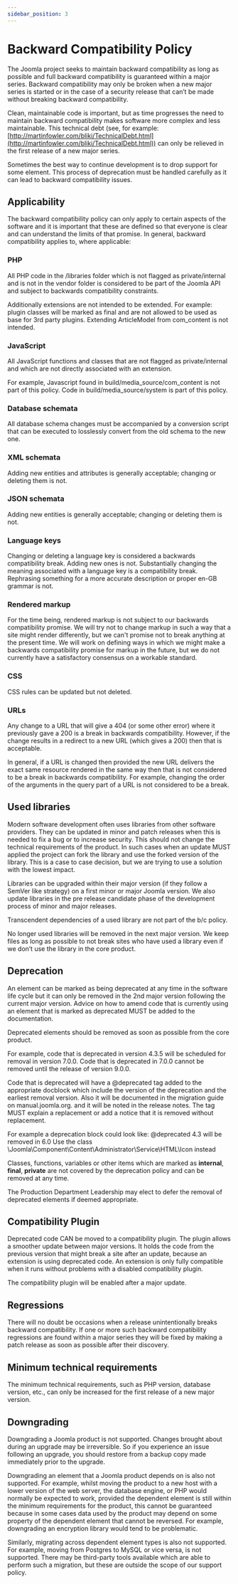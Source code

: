 ```yaml
---
sidebar_position: 3
---
```


Backward Compatibility Policy
=============================

The Joomla project seeks to maintain backward compatibility as long as possible and full backward compatibility is guaranteed within a major series. Backward compatibility may only be broken when a new major series is started or in the case of a security release that can’t be made without breaking backward compatibility.

Clean, maintainable code is important, but as time progresses the need to maintain backward compatibility makes software more complex and less maintainable. This technical debt (see, for example: [http://martinfowler.com/bliki/TechnicalDebt.html](http://martinfowler.com/bliki/TechnicalDebt.html)) can only be relieved in the first release of a new major series.

Sometimes the best way to continue development is to drop support for some element. This process of deprecation must be handled carefully as it can lead to backward compatibility issues.

## Applicability

The backward compatibility policy can only apply to certain aspects of the software and it is important that these are defined so that everyone is clear and can understand the limits of that promise. In general, backward compatibility applies to, where applicable:

### PHP

All PHP code in the /libraries folder which is not flagged as private/internal and is not in the vendor folder is considered to be part of the Joomla API and subject to backwards compatibility constraints.

Additionally extensions are not intended to be extended. For example: plugin classes will be marked as final and are not allowed to be used as base for 3rd party plugins. Extending ArticleModel from com\_content is not intended.

### JavaScript

All JavaScript functions and classes that are not flagged as private/internal and which are not directly associated with an extension.

For example, Javascript found in build/media\_source/com\_content is not part of this policy. Code in build/media\_source/system is part of this policy.

### Database schemata

All database schema changes must be accompanied by a conversion script that can be executed to losslessly convert from the old schema to the new one.

### XML schemata

Adding new entities and attributes is generally acceptable; changing or deleting them is not.

### JSON schemata

Adding new entities is generally acceptable; changing or deleting them is not.

### Language keys

Changing or deleting a language key is considered a backwards compatibility break. Adding new ones is not. Substantially changing the meaning associated with a language key is a compatibility break. Rephrasing something for a more accurate description or proper en-GB grammar is not.

### Rendered markup

For the time being, rendered markup is not subject to our backwards compatibility promise. We will try not to change markup in such a way that a site might render differently, but we can't promise not to break anything at the present time. We will work on defining ways in which we might make a backwards compatibility promise for markup in the future, but we do not currently have a satisfactory consensus on a workable standard.

### CSS

CSS rules can be updated but not deleted.

### URLs

Any change to a URL that will give a 404 (or some other error) where it previously gave a 200 is a break in backwards compatibility. However, if the change results in a redirect to a new URL (which gives a 200\) then that is acceptable.

In general, if a URL is changed then provided the new URL delivers the exact same resource rendered in the same way then that is not considered to be a break in backwards compatibility. For example, changing the order of the arguments in the query part of a URL is not considered to be a break.

## Used libraries

Modern software development often uses libraries from other software providers. They can be updated in minor and patch releases when this is needed to fix a bug or to increase security.  This should not change the technical requirements of the product. In such cases when an update MUST applied the project can fork the library and use the forked version of the library. This is a case to case decision, but we are trying to use a solution with the lowest impact.

Libraries can be upgraded within their major version (if they follow a SemVer like strategy) on a first minor or major Joomla version. We also update libraries in the pre release candidate  phase of the development process of minor and major releases.

Transcendent dependencies of a used library are not part of the b/c policy.

No longer used libraries will be removed in the next major version. We keep files as long as possible to not break sites who have used a library even if we don’t use the library in the core product.

## Deprecation

An element can be marked as being deprecated at any time in the software life cycle but it can only be removed in the 2nd major version following the current major version. Advice on how to amend code that is currently using an element that is marked as deprecated MUST be added to the documentation.

Deprecated elements should be removed as soon as possible from the core product.

For example, code that is deprecated in version 4.3.5 will be scheduled for removal in version 7.0.0. Code that is deprecated in 7.0.0 cannot be removed until the release of version 9.0.0.

Code that is deprecated will have a @deprecated tag added to the appropriate docblock which include the version of the deprecation and the earliest removal version. Also it will be documented in the migration guide on manual.joomla.org. and it will be noted in the release notes. The tag MUST explain a replacement or add a notice that it is removed without replacement.

For example a deprecation block could look like:
@deprecated  4.3 will be removed in 6.0
Use the class \\Joomla\\Component\\Content\\Administrator\\Service\\HTML\\Icon instead

Classes, functions, variables or other items which are marked as **internal**, **final**, **private** are not covered by the deprecation policy and can be removed at any time.

The Production Department Leadership may elect to defer the removal of deprecated elements if deemed appropriate.

## Compatibility Plugin

Deprecated code CAN be moved to a compatibility plugin. The plugin allows a smoother update between major versions. It holds the code from the previous version that might break a site after an update, because an extension is using deprecated code. An extension is only fully compatible when it runs without problems with a disabled compatibility plugin.

The compatibility plugin will be enabled after a major update.

## Regressions

There will no doubt be occasions when a release unintentionally breaks backward compatibility. If one or more such backward compatibility regressions are found within a major series they will be fixed by making a patch release as soon as possible after their discovery.

## Minimum technical requirements

The minimum technical requirements, such as PHP version, database version, etc., can only be increased for the first release of a new major version.

## Downgrading

Downgrading a Joomla product is not supported. Changes brought about during an upgrade may be irreversible. So if you experience an issue following an upgrade, you should restore from a backup copy made immediately prior to the upgrade.

Downgrading an element that a Joomla product depends on is also not supported. For example, whilst moving the product to a new host with a lower version of the web server, the database engine, or PHP would normally be expected to work, provided the dependent element is still within the minimum requirements for the product, this cannot be guaranteed because in some cases data used by the product may depend on some property of the dependent element that cannot be reversed. For example, downgrading an encryption library would tend to be problematic.

Similarly, migrating across dependent element types is also not supported. For example, moving from Postgres to MySQL or vice versa, is not supported. There may be third-party tools available which are able to perform such a migration, but these are outside the scope of our support policy.
